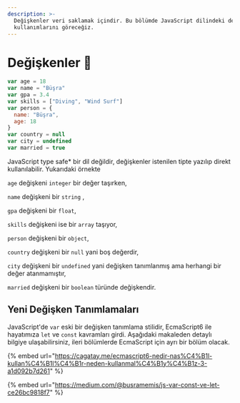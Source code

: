 ```yaml
---
description: >-
  Değişkenler veri saklamak içindir. Bu bölümde JavaScript dilindeki değişken
  kullanımlarını göreceğiz.
---
```


# Değişkenler 🐣

```javascript
var age = 18
var name = "Büşra"
var gpa = 3.4
var skills = ["Diving", "Wind Surf"]
var person = {
  name: "Büşra",
  age: 18
}
var country = null
var city = undefined
var married = true
```

JavaScript type safe\* bir dil değildir, değişkenler istenilen tipte yazılıp direkt kullanılabilir. Yukarıdaki örnekte 

`age` değişkeni `integer` bir değer taşırken, 

`name` değişkeni bir `string` , 

`gpa` değişkeni bir `float`, 

`skills` değişkeni ise bir `array` taşıyor,

`person` değişkeni bir `object`, 

`country` değişkeni bir `null` yani boş değerdir,

`city` değişkeni bir `undefined` yani değişken tanımlanmış ama herhangi bir değer atanmamıştır,

`married` değişkeni bir `boolean` türünde değişkendir.

## Yeni Değişken Tanımlamaları

JavaScript'de `var` eski bir değişken tanımlama stilidir, EcmaScript6 ile hayatımıza `let` ve `const` kavramları girdi. Aşağıdaki makaleden detaylı bilgiye ulaşabilirsiniz, ileri bölümlerde EcmaScript için ayrı bir bölüm olacak.

{% embed url="https://cagatay.me/ecmascript6-nedir-nas%C4%B1l-kullan%C4%B1l%C4%B1r-neden-kullanmal%C4%B1y%C4%B1z-3-a1d092b7d261" %}

{% embed url="https://medium.com/@busramemis/js-var-const-ve-let-ce26bc9818f7" %}



